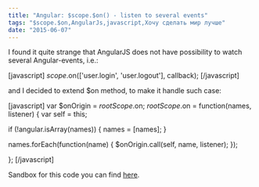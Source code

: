 ```yaml
---
title: "Angular: $scope.$on() - listen to several events"
tags: "$scope.$on,AngularJs,javascript,Хочу сделать мир лучше"
date: "2015-06-07"
---
```


I found it quite strange that AngularJS does not have possibility to watch several Angular-events, i.e.:

\[javascript\] $scope.$on(\['user.login', 'user.logout'\], callback); \[/javascript\]

and I decided to extend $on method, to make it handle such case:

\[javascript\] var $onOrigin = $rootScope.$on; $rootScope.$on = function(names, listener) { var self = this;

if (!angular.isArray(names)) { names = \[names\]; }

names.forEach(function(name) { $onOrigin.call(self, name, listener); });

}; \[/javascript\]

Sandbox for this code you can find [here](https://jsfiddle.net/STEVER/h6u92pe8/).
